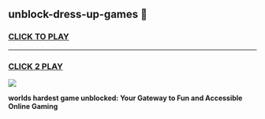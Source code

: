 
## unblock-dress-up-games 👋
<h3>
<a href="https://premium.freeplayer.one?title=unblock-dress-up-games&ref=14F">CLICK TO PLAY</a></h3>
<hr>

<h3>
<a href="https://premium.freeplayer.one?title=unblock-dress-up-games&ref=14F">CLICK 2 PLAY</a>
  
</h3>

<a href="https://premium.freeplayer.one?title=unblock-dress-up-games&ref=12F/"><img src="https://clearcache.store/games.png"></a>


**worlds hardest game unblocked: Your Gateway to Fun and Accessible Online Gaming**
